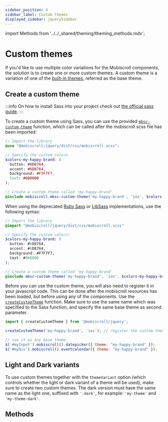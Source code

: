 ```yaml
---
sidebar_position: 4
sidebar_label: Custom themes
displayed_sidebar: jquerySidebar
---
```


import Methods from '../../_shared/theming/theming_methods.mdx';

# Custom themes

If you'd like to use multiple color variations for the Mobiscroll components, the solution is to create one or more custom themes. A custom theme is a variation of one of the [built-in themes](./built-in-themes), referred as the base theme.

## Create a custom theme

:::info
On how to install Sass into your project check out [the official sass guide](https://sass-lang.com/install).
:::

To create a custom theme using Sass, you can use the provided [`mbsc-custom-theme`](#method-mbsc-custom-theme) function, which can be called after the mobiscroll scss file has been imported:

```scss
// Import the library
@use "@mobiscroll/jquery/dist/css/mobiscroll.scss";

// Specify the custom colors
$colors-my-happy-brand: (
  button: #6D8764,
  accent: #6D8764,
  background: #F7F7F7,
  text: #000000
);

// Create a custom theme called 'my-happy-brand'
@include mobiscroll.mbsc-custom-theme('my-happy-brand', 'ios', $colors-my-happy-brand);
```

When using the deprecated [Ruby Sass](https://sass-lang.com/ruby-sass/) or [LibSass](https://sass-lang.com/libsass/) implementations, use the following syntax:


```scss
// Import the library
@import "@mobiscroll/jquery/dist/css/mobiscroll.scss"

// Specify the custom colors:
$colors-my-happy-brand: (
  button: #6D8764,
  accent: #6D8764,
  background: #F7F7F7,
  text: #000000
);

// Create a custom theme called 'my-happy-brand'
@include mbsc-custom-theme('my-happy-brand', 'ios', $colors-my-happy-brand);
```

Before you can use the custom theme, you will also need to register it in your javascript code. This can be done after the mobiscroll resources has been loaded, but before using any of the components. Use the [`createCustomTheme`](#method-createCustomTheme) function. Make sure to use the same name which was specified to the Sass function, and specify the same base theme as second parameter.

```js
import { createCustomTheme } from '@mobiscroll/jquery';

createCustomTheme('my-happy-brand', 'ios'); // register the custom theme

// use it as any base theme:
$('#myInput').mobiscroll().datepicker({ theme: "my-happy-brand" });
$('#myDiv').mobiscroll().eventcalendar({ theme: "my-happy-brand" });
```

## Light and Dark variants

To use custom themes together with the `themeVariant` option (which controls whether the light or dark variant of a theme will be used), make sure to create two custom themes. The dark version must have the same name as the light one, suffixed with `'-dark'`, for example: `'my-theme'` and `'my-theme-dark'`.

<div className="option-list">

## Methods

<Methods />

</div>